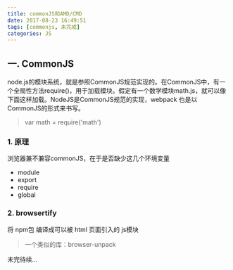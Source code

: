 ```yaml
---
title: commonJS和AMD/CMD
date: 2017-08-23 16:49:51
tags: [commonjs, 未完成]
categories: JS
---
```

## 一. CommonJS

 node.js的模块系统，就是参照CommonJS规范实现的。在CommonJS中，有一个全局性方法require()，用于加载模块。假定有一个数学模块math.js，就可以像下面这样加载。NodeJS是CommonJS规范的实现，webpack 也是以CommonJS的形式来书写。

> var math = require('math')

### 1. 原理

浏览器兼不兼容commonJS，在于是否缺少这几个环境变量

* module
* export
* require
* global

### 2. browsertify

将 npm包 编译成可以被 html 页面引入的 js模块

> 一个类似的库：browser-unpack

未完待续...